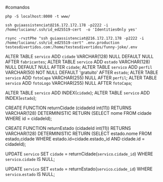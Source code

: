 #comandos
```shell
php -S localhost:8000 -t www/

ssh guiaassistenciat@216.172.172.178 -p2222 -i /home/luciano/.ssh/id_ed25519-cert  -o 'IdentitiesOnly yes'

rsync -rvztPhe "ssh guiaassistenciat@216.172.172.178 -p2222 -i /home/luciano/.ssh/id_ed25519-cert" .env.production testesdivertidos.com:/home/testesdivertidos/funny-joke/.env
```


ALTER TABLE `servico` ADD `cidade` VARCHAR(128) NULL DEFAULT NULL AFTER `fabricantes`;
ALTER TABLE `servico` ADD `estado` VARCHAR(128) NULL DEFAULT NULL AFTER `cidade`;
ALTER TABLE `servico` ADD `perfil` VARCHAR(50) NOT NULL DEFAULT 'gratuito' AFTER `estado`;
ALTER TABLE `servico` ADD `fotoCapa` VARCHAR(255) NULL AFTER `perfil`;
ALTER TABLE `servico` ADD `fotoLogo` VARCHAR(255) NULL AFTER `fotoCapa`;

ALTER TABLE `servico` ADD INDEX(`cidade`);
ALTER TABLE `servico` ADD INDEX(`estado`);

CREATE FUNCTION returnCidade (cidadeId int(11))
RETURNS VARCHAR(128) DETERMINISTIC
RETURN (SELECT nome FROM cidade WHERE id = cidadeId);

CREATE FUNCTION returnEstado (cidadeId int(11))
RETURNS VARCHAR(128) DETERMINISTIC
RETURN (SELECT estado.nome FROM estado,cidade WHERE estado.id=cidade.estado_id AND cidade.id = cidadeId);

UPDATE `servico` SET `cidade` = returnCidade(`servico`.`cidade_id`) WHERE `servico`.`cidade` IS NULL;

UPDATE `servico` SET `estado` = returnEstado(`servico`.`cidade_id`) WHERE `servico`.`estado` IS NULL;

